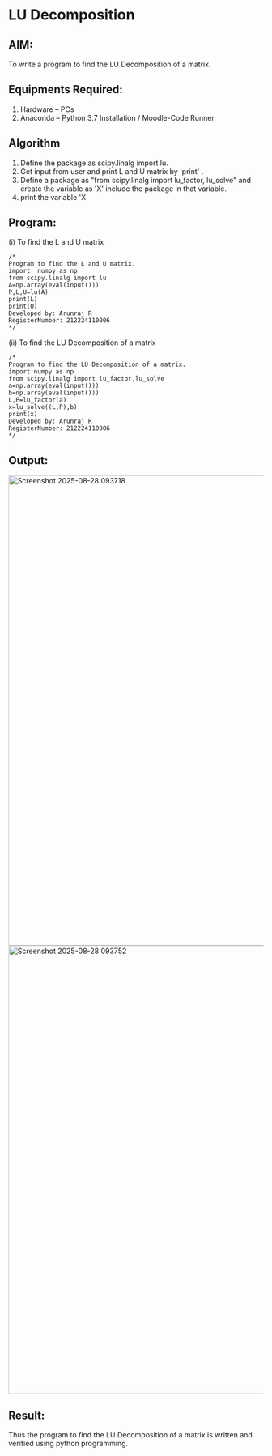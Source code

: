 # LU Decomposition 

## AIM:
To write a program to find the LU Decomposition of a matrix.

## Equipments Required:
1. Hardware – PCs
2. Anaconda – Python 3.7 Installation / Moodle-Code Runner

## Algorithm
1. Define the package as scipy.linalg import lu.
2. Get input from user and print L and U matrix by 'print' .
3. Define a package as "from scipy.linalg import lu_factor, lu_solve" and create the variable as 'X' include the package in that variable.
4. print the variable 'X 

## Program:
(i) To find the L and U matrix
```
/*
Program to find the L and U matrix.
import  numpy as np
from scipy.linalg import lu
A=np.array(eval(input()))
P,L,U=lu(A)
print(L)
print(U)
Developed by: Arunraj R
RegisterNumber: 212224110006
*/
```
(ii) To find the LU Decomposition of a matrix
```
/*
Program to find the LU Decomposition of a matrix.
import numpy as np
from scipy.linalg import lu_factor,lu_solve
a=np.array(eval(input()))
b=np.array(eval(input()))
L,P=lu_factor(a)
x=lu_solve((L,P),b)
print(x)
Developed by: Arunraj R
RegisterNumber: 212224110006
*/
```

## Output:
<img width="1288" height="929" alt="Screenshot 2025-08-28 093718" src="https://github.com/user-attachments/assets/f1cfa7bb-6849-4990-9f5d-4ec7bfaa3706" />
<img width="1293" height="886" alt="Screenshot 2025-08-28 093752" src="https://github.com/user-attachments/assets/7bcd9cb9-8d08-468a-a02d-0e699e0762fc" />



## Result:
Thus the program to find the LU Decomposition of a matrix is written and verified using python programming.

